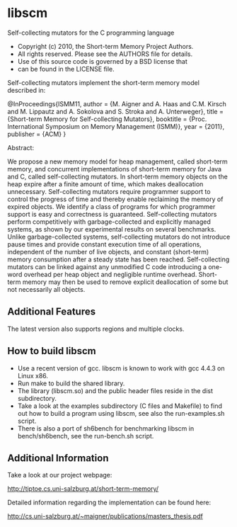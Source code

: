 libscm
======

Self-collecting mutators for the C programming language

* Copyright (c) 2010, the Short-term Memory Project Authors.
* All rights reserved. Please see the AUTHORS file for details.
* Use of this source code is governed by a BSD license that
* can be found in the LICENSE file.

Self-collecting mutators implement the short-term memory model
described in:

@InProceedings{ISMM11,
  author = {M. Aigner and A. Haas and C.M. Kirsch and M. Lippautz and
            A. Sokolova and S. Stroka and A. Unterweger},
  title = {Short-term Memory for Self-collecting Mutators},
  booktitle = {Proc. International Symposium on Memory Management (ISMM)},
  year = {2011},
  publisher = {ACM}
}

Abstract:

We propose a new memory model for heap management, called short-term
memory, and concurrent implementations of short-term memory for Java
and C, called self-collecting mutators.  In short-term memory objects
on the heap expire after a finite amount of time, which makes
deallocation unnecessary.  Self-collecting mutators require programmer
support to control the progress of time and thereby enable reclaiming
the memory of expired objects.  We identify a class of programs for
which programmer support is easy and correctness is guaranteed.
Self-collecting mutators perform competitively with garbage-collected
and explicitly managed systems, as shown by our experimental results
on several benchmarks.  Unlike garbage-collected systems,
self-collecting mutators do not introduce pause times and provide
constant execution time of all operations, independent of the number
of live objects, and constant (short-term) memory consumption after a
steady state has been reached.  Self-collecting mutators can be linked
against any unmodified C code introducing a one-word overhead per heap
object and negligible runtime overhead.  Short-term memory may then be
used to remove explicit deallocation of some but not necessarily all
objects.


Additional Features
-------------------
The latest version also supports regions and multiple clocks.


How to build libscm
--------------------
* Use a recent version of gcc. libscm is known to work with gcc 4.4.3
  on Linux x86.
* Run make to build the shared library.
* The library (libscm.so) and the public header files reside in the dist 
  subdirectory.
* Take a look at the examples subdirectory (C files and Makefile)
  to find out how to build a program using libscm,
  see also the run-examples.sh script.
* There is also a port of sh6bench for benchmarking libscm
  in bench/sh6bench, see the run-bench.sh script.


Additional Information
-----------------------
Take a look at our project webpage:

<http://tiptoe.cs.uni-salzburg.at/short-term-memory/>

Detailed information regarding the implementation can be found here:

<http://cs.uni-salzburg.at/~maigner/publications/masters_thesis.pdf>
